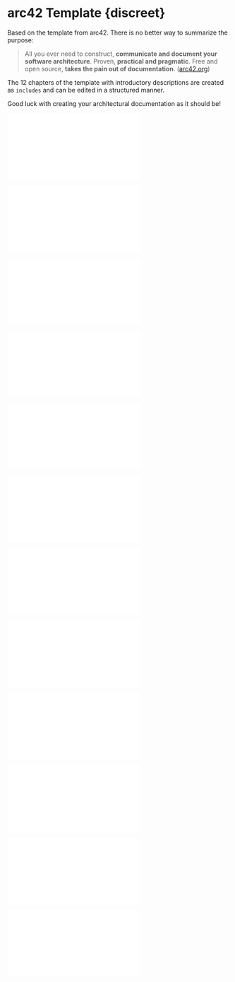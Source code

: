 # arc42 Template {discreet}

Based on the template from arc42. There is no better way to summarize the purpose:

> All you ever need to construct, **communicate and document your software architecture**. Proven, **practical and pragmatic**. Free and open source, **takes the pain out of documentation**. \([arc42.org](https://arc42.org/)\)

The 12 chapters of the template with introductory descriptions are created as `includes` and can be edited in a structured manner.

Good luck with creating your architectural documentation as it should be!


![](01-Introduction_and_Goals.md)

![](02-Architecture_Constraints.md)

![](03-Context_and_Scope.md)

![](04-Solution_Strategy.md)

![](05-Building_Block_View.md)

![](06-Runtime_View.md)

![](07-Deployment_View.md)

![](08-Cross-cutting_Concepts.md)

![](09-Architecture_Decisions.md)

![](10-Quality_Requirements.md)

![](11-Risks_and_Technical_Debts.md)

![](12-Glossary.md)
